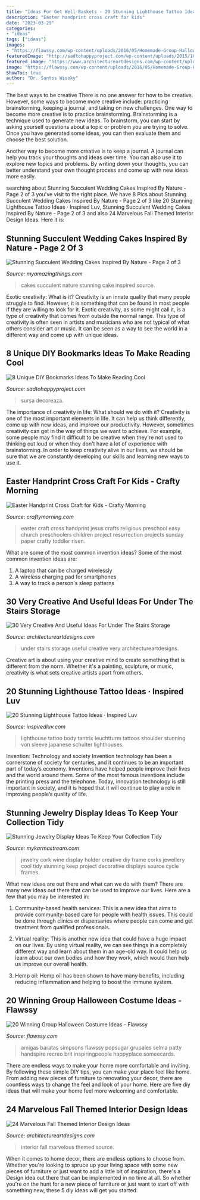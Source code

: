 ```yaml
---
title: "Ideas For Get Well Baskets - 20 Stunning Lighthouse Tattoo Ideas · Inspired Luv"
description: "Easter handprint cross craft for kids"
date: "2023-03-29"
categories:
- "ideas"
tags: ["ideas"]
images:
- "https://flawssy.com/wp-content/uploads/2016/05/Homemade-Group-Halloween-Costume-Ideas.jpg"
featuredImage: "http://sadtohappyproject.com/wp-content/uploads/2015/10/Creative-DIY-Bookmarks-Ideas2323-300x450.jpg"
featured_image: "https://www.architectureartdesigns.com/wp-content/uploads/2013/04/ArchitectureArtDesigns-2229.jpg"
image: "https://flawssy.com/wp-content/uploads/2016/05/Homemade-Group-Halloween-Costume-Ideas.jpg"
ShowToc: true
author: "Dr. Santos Wisoky"
---
```



The best ways to be creative
There is no one answer for how to be creative. However, some ways to become more creative include: practicing brainstorming, keeping a journal, and taking on new challenges.
One way to become more creative is to practice brainstorming. Brainstorming is a technique used to generate new ideas. To brainstorm, you can start by asking yourself questions about a topic or problem you are trying to solve. Once you have generated some ideas, you can then evaluate them and choose the best solution.

Another way to become more creative is to keep a journal. A journal can help you track your thoughts and ideas over time. You can also use it to explore new topics and problems. By writing down your thoughts, you can better understand your own thought process and come up with new ideas more easily.

	

		
searching about Stunning Succulent Wedding Cakes Inspired By Nature - Page 2 of 3 you've visit to the right place. We have 8 Pics about Stunning Succulent Wedding Cakes Inspired By Nature - Page 2 of 3 like 20 Stunning Lighthouse Tattoo Ideas · Inspired Luv, Stunning Succulent Wedding Cakes Inspired By Nature - Page 2 of 3 and also 24 Marvelous Fall Themed Interior Design Ideas. Here it is:
		
    
## Stunning Succulent Wedding Cakes Inspired By Nature - Page 2 Of 3

<img loading=lazy src="https://myamazingthings.com/wp-content/uploads/2018/06/succulent-wedding-cake-7-.jpg" onerror="this.onerror=null;this.src='https://tse1.mm.bing.net/th?id=OIP.5hQp6bCSxsMS06B-zFSOnwHaLF&amp;pid=15.1';" alt="Stunning Succulent Wedding Cakes Inspired By Nature - Page 2 of 3">

_Source: myamazingthings.com_

>cakes succulent nature stunning cake inspired source. 

	

Exotic creativity: What is it?
Creativity is an innate quality that many people struggle to find. However, it is something that can be found in most people if they are willing to look for it. Exotic creativity, as some might call it, is a type of creativity that comes from outside the normal range. This type of creativity is often seen in artists and musicians who are not typical of what others consider art or music. It can be seen as a way to see the world in a different way and come up with unique ideas.

    
## 8 Unique DIY Bookmarks Ideas To Make Reading Cool

<img loading=lazy src="http://sadtohappyproject.com/wp-content/uploads/2015/10/Creative-DIY-Bookmarks-Ideas2323-300x450.jpg" onerror="this.onerror=null;this.src='https://tse2.mm.bing.net/th?id=OIP.QUozTaIDxS4qglUgMywGxwAAAA&amp;pid=15.1';" alt="8 Unique DIY Bookmarks Ideas To Make Reading Cool">

_Source: sadtohappyproject.com_

>sursa decoreaza. 

	

The importance of creativity in life: What should we do with it?
Creativity is one of the most important elements in life. It can help us think differently, come up with new ideas, and improve our productivity. However, sometimes creativity can get in the way of things we want to achieve. For example, some people may find it difficult to be creative when they're not used to thinking out loud or when they don't have a lot of experience with brainstorming. In order to keep creativity alive in our lives, we should be sure that we are constantly developing our skills and learning new ways to use it.

    
## Easter Handprint Cross Craft For Kids - Crafty Morning

<img loading=lazy src="http://www.craftymorning.com/wp-content/uploads/2014/03/jesus-cross-easter-craft.png" onerror="this.onerror=null;this.src='https://tse4.mm.bing.net/th?id=OIP.QZjlBFlitxt8eyUN_C8uJwHaN9&amp;pid=15.1';" alt="Easter Handprint Cross Craft for Kids - Crafty Morning">

_Source: craftymorning.com_

>easter craft cross handprint jesus crafts religious preschool easy church preschoolers children project resurrection projects sunday paper crafty toddler risen. 

	

What are some of the most common invention ideas?
Some of the most common invention ideas are: 
1. A laptop that can be charged wirelessly
2. A wireless charging pad for smartphones
3. A way to track a person's sleep patterns

    
## 30 Very Creative And Useful Ideas For Under The Stairs Storage

<img loading=lazy src="https://www.architectureartdesigns.com/wp-content/uploads/2013/04/ArchitectureArtDesigns-2229.jpg" onerror="this.onerror=null;this.src='https://tse1.mm.bing.net/th?id=OIP.rHW6P1xqVktfaJVx-bVD1gHaKl&amp;pid=15.1';" alt="30 Very Creative And Useful Ideas For Under The Stairs Storage">

_Source: architectureartdesigns.com_

>under stairs storage useful creative very architectureartdesigns. 

	

Creative art is about using your creative mind to create something that is different from the norm. Whether it's a painting, sculpture, or music, creativity is what sets creative artists apart from others.

    
## 20 Stunning Lighthouse Tattoo Ideas · Inspired Luv

<img loading=lazy src="http://www.inspiredluv.com/wp-content/uploads/2016/12/Girl-Right-Half-Sleeve-Lighthouse-Tattoo.jpg" onerror="this.onerror=null;this.src='https://tse1.mm.bing.net/th?id=OIP.5GH1i90QSX_A4-km96wA7gHaLH&amp;pid=15.1';" alt="20 Stunning Lighthouse Tattoo Ideas · Inspired Luv">

_Source: inspiredluv.com_

>lighthouse tattoo body tantrix leuchtturm tattoos shoulder stunning von sleeve japanese schulter lighthouses. 

	

Invention: Technology and society
Invention technology has been a cornerstone of society for centuries, and it continues to be an important part of today’s economy. Inventions have helped people improve their lives and the world around them. Some of the most famous inventions include the printing press and the telephone. Today, innovation technology is still important in society, and it is hoped that it will continue to play a role in improving people’s quality of life.

    
## Stunning Jewelry Display Ideas To Keep Your Collection Tidy

<img loading=lazy src="https://mykarmastream.com/wp-content/uploads/2017/08/jewelry-organizer-2.jpg" onerror="this.onerror=null;this.src='https://tse4.mm.bing.net/th?id=OIP.ricie0B0nyTwaI-R4w8nxAHaJ4&amp;pid=15.1';" alt="Stunning Jewelry Display Ideas To Keep Your Collection Tidy">

_Source: mykarmastream.com_

>jewelry cork wine display holder creative diy frame corks jewellery cool tidy stunning keep project decorative displays source cycle frames. 

	

What new ideas are out there and what can we do with them?
There are many new ideas out there that can be used to improve our lives. Here are a few that you may be interested in:
1. Community-based health services: This is a new idea that aims to provide community-based care for people with health issues. This could be done through clinics or dispensaries where people can come and get treatment from qualified professionals.

2. Virtual reality: This is another new idea that could have a huge impact on our lives. By using virtual reality, we can see things in a completely different way and learn about them in an age-old way. It could help us learn about our own bodies and how they work, which would then help us improve our overall health.

3. Hemp oil: Hemp oil has been shown to have many benefits, including reducing inflammation and helping to boost the immune system.

    
## 20 Winning Group Halloween Costume Ideas - Flawssy

<img loading=lazy src="https://flawssy.com/wp-content/uploads/2016/05/Homemade-Group-Halloween-Costume-Ideas.jpg" onerror="this.onerror=null;this.src='https://tse3.mm.bing.net/th?id=OIP.87lFpt1LyELs2cwghnbDxgDgEs&amp;pid=15.1';" alt="20 Winning Group Halloween Costume Ideas - Flawssy">

_Source: flawssy.com_

>amigas baratas simpsons flawssy popsugar grupales selma patty handspire recreo brit inspiringpeople happyplace someecards. 

	

There are endless ways to make your home more comfortable and inviting. By following these simple DIY tips, you can make your place feel like home. From adding new pieces of furniture to renovating your decor, there are countless ways to change the feel and look of your home. Here are five diy ideas that will make your home feel more welcoming and comfortable.

    
## 24 Marvelous Fall Themed Interior Design Ideas

<img loading=lazy src="https://www.architectureartdesigns.com/wp-content/uploads/2013/10/73.jpg" onerror="this.onerror=null;this.src='https://tse3.mm.bing.net/th?id=OIP.Yj3Rtgp270bNv0d-KukKxwHaHk&amp;pid=15.1';" alt="24 Marvelous Fall Themed Interior Design Ideas">

_Source: architectureartdesigns.com_

>interior fall marvelous themed source. 

	

When it comes to home decor, there are endless options to choose from. Whether you're looking to spruce up your living space with some new pieces of furniture or just want to add a little bit of inspiration, there's a Design idea out there that can be implemented in no time at all. So whether you're on the hunt for a new piece of furniture or just want to start off with something new, these 5 diy ideas will get you started.

